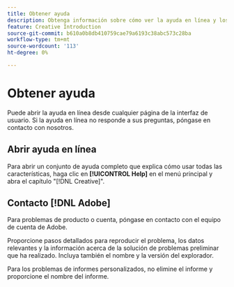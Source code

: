 ```yaml
---
title: Obtener ayuda
description: Obtenga información sobre cómo ver la ayuda en línea y los recursos de la comunidad, y cómo obtener asistencia técnica.
feature: Creative Introduction
source-git-commit: b610a0b8db410759cae79a6193c38abc573c28ba
workflow-type: tm+mt
source-wordcount: '113'
ht-degree: 0%

---
```


# Obtener ayuda

<!-- Can remove this page when we move this into DSP help -->

Puede abrir la ayuda en línea desde cualquier página de la interfaz de usuario. Si la ayuda en línea no responde a sus preguntas, póngase en contacto con nosotros.

## Abrir ayuda en línea

Para abrir un conjunto de ayuda completo que explica cómo usar todas las características, haga clic en **[!UICONTROL Help]** en el menú principal y abra el capítulo &quot;[!DNL Creative]&quot;.

<!--
## Ask the Adobe Advertising community

Look for answers to your questions in the [Adobe Advertising community forums](https://experienceleaguecommunities.adobe.com/t5/adobe-advertising/ct-p/adobe-advertising-cloud-community?profile.language=es).
-->

## Contacto [!DNL Adobe]

Para problemas de producto o cuenta, póngase en contacto con el equipo de cuenta de Adobe.

Proporcione pasos detallados para reproducir el problema, los datos relevantes y la información acerca de la solución de problemas preliminar que ha realizado. Incluya también el nombre y la versión del explorador.

Para los problemas de informes personalizados, no elimine el informe y proporcione el nombre del informe.
